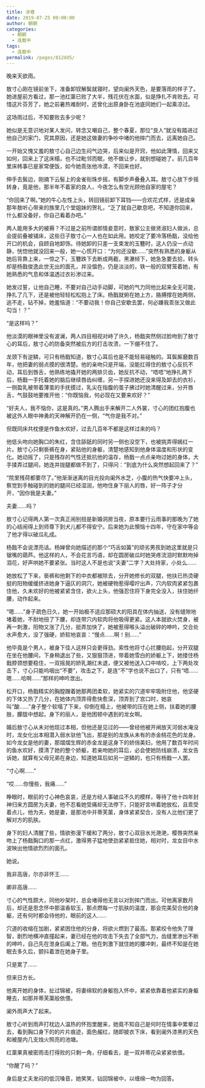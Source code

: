 ```yaml
---
title: 涉塘
date: 2019-07-25 00:00:00
author: 朝朝
categories: 
  - 朝朝
  - 连载中
tags: 
  - 连载中
permalink: /pages/812dd5/
---
```


晚来天欲雨。

敖寸心刚在镜前坐下，准备卸钗解鬓就寝时，望向阑外天色，是要落雨的样子了。她进屋前方看过，那一池红蕖已败了大半，残花伏在水面，似是挣扎不肯败去。可惜这片芬芳了，她之前暑热难耐时，还曾化出原身卧在池底同她们一起乘凉过。

<!-- more -->

这场雨过后，不知要败去多少呢？

她似是无意识地对某人发问，转念又嘲自己，整个春夏，那位“良人”就没有踏进过他自己的家门，究其原因，还是她这做妻的争吵中堵的他摔门而去，远离她自己。

一开始又愧又羞的敖寸心自己边生闷气边哭，后来似是开窍，他如此薄情，回来又如何，回来上了这床榻，也不过毗邻而眠，他不做让步，就别想碰她了。前几百年里床帏事已是家常便饭，如今她乖张他冷漠，不回来也好。

伸手去鬓边，刚摘下云髻上的金雀衔珠步摇，有脚步声叠叠入耳。敖寸心放下步摇转身，竟是他，那半年不着家的良人，今夜怎么有空光顾他自家的屋宅？

“你回来了啊。”她的牛心左性上头，转回镜前卸下耳铛——合欢花式样，还是成亲那年敖听心带来的族里几个堂姐妹的贺礼，“乏了就自己歇息吧，不知道你回来，什么都没备好，你自己看着办吧。”

两人能用多大的被褥？不过是之前所谓郎情妾意时，敖家公主做贤淑妇人做派，总会提前叠被铺床，这些日子敖寸心一人也在如此用。她咬定了要冷落杨戬，没给他开口的机会，自顾自地卸饰。待她卸的只差一支束发的玉簪时，这人仍没一点动静，恍惚他就没回来一般，她一心慌开口：“为何还没歇……”突然有熟悉的身躯从她后背靠上来，一惊之下，玉簪跌下去断成两截，黑瀑倾下，她急急要去拾，转头却是杨戬俊逸此世无出的面孔，并没愠色，仍是淡淡的，铁一般的双臂笼着她，有她熟悉的气息和体温透过衣衫渗过来。

她发过誓，让他自己睡，不要对自己动手动脚，可她的气力同他比起来全无可能，挣扎了几下，还是被他轻轻松松抱上了床。杨戬就俯在她上方，胳膊撑在她两侧，逃不走，钻不掉，她羞恼道：“不要动我！你自己安歇去罢，何必嫌我乖张又做此勾当！？”

“是这样吗？”

他淡漠的眼神里没有波澜，两人四目相视对峙了许久，杨戬突然侧过脸吻到了敖寸心的耳后，敖寸心的防备突然被后方的打击攻溃，一下绷不住了。

龙颈下有逆鳞，可只有杨戬知道，敖寸心耳后也是不能轻易碰触的。耳鬓厮磨数百年，他把妻的弱点摸的很清楚。他的亲吻只是开端，没能扛得住的敖寸心反抗不动，耳后到唇舌，他熟练地撬开她的两排贝齿，她反抗不动，“唔唔”地挣扎两下后，杨戬一手托着她的脑后继续唇齿纠缠，另一手探进她还没来得及卸去的衣衫，一侧盈乳被带着薄茧的手抚摸过，乳尖在指腹的茧子拂过时她清醒过来，分开唇舌，气鼓鼓地要推开他：“你既恼我，何必现在又要来欢好？”

“好夫人，我不恼你，这是真的。”男人腾出手来解开二人外裳，寸心的团红抱腹也被这外人眼中神勇的天神解开扔在一侧，“气你是我不对。”

但既同床共枕便是作鱼水欢好，过去几百年不都是这样过来的吗？

他低头吻向她胸口的朱红，含住舔舐的同时另一侧也没空下，也被挑弄得嫣红一片。敖寸心只剩亵裤在身，紧贴他的身躯，清楚地感知到他身体温度和形状的变化。她动摇了，只是残存的气性还抵抗他的温存，杨戬一点点亲吻过她的身体，大手揉弄过腿间，她连并拢腿都做不到了，只得问：“到底为什么突然想起回来了？”

“院里残荷都要尽了。”他渐渐迷离的目光投向阑外水芝，小腹的热气快要冲上头，察觉到手触碰到的她的腿间已经湿润，他吻住身下丽人的唇，好一阵子才分开，“因你我是夫妻。”

夫妻……吗？

敖寸心记得两人第一次真正闹别扭是新婚洞房当夜，原本要行云雨事的那晚为了她的心结闹得上到师尊下到犬儿都不得安宁。后来她为此懊恼十四年，守在家中等会了他才得以破瓜礼成。

杨戬不会说漂亮话。杨婵曾向她描述的那个“巧舌如簧”的顽劣男孩到她这里就是只锯嘴的葫芦。他这样的人，不会花言巧语，却在圆房破瓜时她哭疼流泪时默默吻掉泪花，好声哄她不要紧张。当时这人不是也说“夫妻”二字？大处持家，小处么……

她放松了下来，亵裤和他剩下的中衣都被除去，分开她修长的双腿，他扶已热烫硬挺的阳物缓缓挤进她身下逼仄的洞穴，她被硬物惹得嘤咛出声，穴内软肉紧紧包裹住他，久未欢好的他被紧紧含住，欲火上头，他强忍住将下身完全没入，扶住她纤腰，动作起来。

“嗯……”身子疏色日久，她一开始极不适应那硕大的阳具在体内抽送，没有缝隙地堵着她，不耐地扭了下腰，却连带穴内软肉将他吸得更紧。这人本就欲火焚身，被再一刺激，阳物又涨了几分，挺弄加快了，她被惹得喉头溢出破碎的呻吟，交合处水声愈大，没了强硬，娇软地哀哀：“慢点……啊！别……”

他毕竟是个男人，被身下佳人这样只会更得劲。索性他将寸心拦腰抱起，分开双腿在坐在他腰间，下身稍退出了些，又狠狠顶进，带着她雪白的娇躯上下，她搂住杨戬脖颈想要稳住，一双摇晃的娇乳潮红未退，便又被他送入口中啃咬，上下两处攻击下，寸心只能呜咽出“不要”，攻击之下，是连“不”字也说不出口了，只有“唔……嗯……哈啊……”那样的呻吟泄出。

松开口，杨戬精实的胸膛蹭着她那两团柔软，她紧实的穴道牢牢吸附住他，他坚硬的下体又热了几分，在她体内顶弄得愈快愈深，顶弄到了宫口时，她哀叫“酸……”身子整个软塌了下来，仰倒在榻上，他被带的压在她上侧，扶着她的腰肢，朦胧中想起，身下的丽人，是他困顿中遇到的龙女啊。

婚后敖寸心从未对他现过本相，但他还是见过的——曾经他被开闸放天河弱水淹没时，龙女化出本相潜入弱水驮他飞出，那是别的龙族从未有的赤金桃花色的龙身。如今龙女是他的妻，那熠熠生辉的赤金龙是这身下的娇俏美妇，他用了数百年时间的鱼水欢好，摸清了她的整个娇躯，若亲吻她的耳后，必会使她防线崩溃，龙女告诉她，就算有父母兄弟在身边，知道她耳后如另一逆鳞的，也只有杨戬一人罢。

“寸心啊……”

“哎……你慢些，我痛……”

睁眼时，眼前的寸心神色哀哀，还是方经人事破瓜不久的模样，等待了他十四年封神归来方圆房为夫妻，他不忍看她受痛却无法停下，只能好言哄着她放松，且乖受着点儿，他为夫，她是妻，是那池中并蒂芙蕖，身体紧紧契合，没有人比他们更了解对方的肌肤。

身下的妇人清醒了些，情欲弥漫下缓和了两分，敖寸心双目水光滟滟，樱唇突然亲吻上了杨戬胸口的那一点红，激得男子猛地使劲紧紧抵住她，相对时，龙女目中水波映出他情欲烈烈的面孔。

她说。

我非高唐，尔亦非怀王……

卿非高唐……

寸心的气性颇大，同他吵架时，总会堵得他无言以对到摔门而出。可他离家数月后，却还是思念怀中那温香软玉，那点燃每一寸肌肤的温度，那会完美契合他的身躯，还有何时都会待他的，眼前的这人……

穴道的收缩在加剧，紧紧困住他的分身，将欲火燃到了最高。那紧绞令他失了理智，剧烈地横冲直撞起来，妻已经在他的攻击下失去了全部气力，齿缝里渗出不断的呻吟，自己先在泄身后阖上了眼。他在刺激下就住她的腰冲刺，最终不知是在她眠去多久后，颤抖着泄在她身子里。

只是累了……

但来日方长。

他离开她的身体，扯过锦被，将妻绵软的身躯抱入怀中，紧紧依靠着他紧实的身躯睡去，如那并蒂芙蕖般依偎。



阑外雨声大了起来。

敖寸心听到雨声打枕边人温热的怀抱里醒来，她竟不知自己是何时在情事中累晕过去，看到胸口身下的的片片痕迹，面色赧红，随即披衣下床，看到阑外漆黑的天色和被屋内几支烛火照亮的池塘。

红蕖果真被密雨击打得败的只剩一角，仔细看去，是一双并蒂花朵紧紧依偎。

“你醒了吗？”

身后是丈夫发闷的低沉嗓音，她笑笑，钻回锦被中，以缠绵一吻为回答。